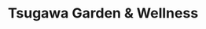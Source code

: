 ---
title: "Tsugawa Garden & Wellness"
url: /longview/tsugawa-garden-and-wellness/
shop: florist
---